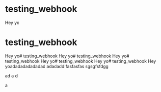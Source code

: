 # testing_webhook
Hey yo


# testing_webhook
Hey yo# testing_webhook
Hey yo# testing_webhook
Hey yo# testing_webhook
Hey yo# testing_webhook
Hey yo# testing_webhook
Hey yoadadadadadadad
adadadd
fasfasfas
sgsgfsfdgg

ad
a
d

a

